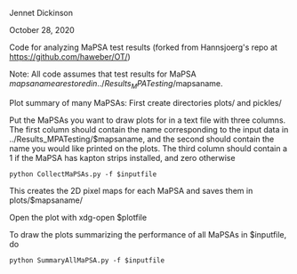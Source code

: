 Jennet Dickinson

October 28, 2020

Code for analyzing MaPSA test results (forked from Hannsjoerg's repo at https://github.com/haweber/OT/)

Note:
All code assumes that test results for MaPSA $mapsaname are stored in ../Results_MPATesting/$mapsaname. 

Plot summary of many MaPSAs:
First create directories plots/ and pickles/

Put the MaPSAs you want to draw plots for in a text file with three columns. The first column should contain the name corresponding to the input data in ../Results_MPATesting/$mapsaname, and the second should contain the name you would like printed on the plots. The third column should contain a 1 if the MaPSA has kapton strips installed, and zero otherwise

```
python CollectMaPSAs.py -f $inputfile
```

This creates the 2D pixel maps for each MaPSA and saves them in plots/$mapsaname/

Open the plot with xdg-open $plotfile

To draw the plots summarizing the performance of all MaPSAs in $inputfile, do

```
python SummaryAllMaPSA.py -f $inputfile
```


